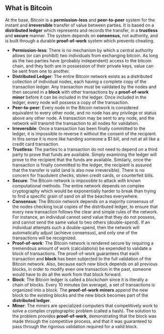 ## What is Bitcoin
At the base, Bitcoin is a **permission-less** and **peer-to-peer** system for the instant and **irreversible** transfer of value between parties. It is based on a **distributed ledger** which represents and records the transfer, in a **trustless** and **secure** manner. The system depends on **consensus**, not authority, and is built through a durable **proof-of-work** system which prevents cheating.
* **Permission-less**: There is no mechanism by which a central authority allows (or can prohibit) two individuals from exchanging bitcoin. As long as the two parties have (probably independent) access to the bitcoin chain, and they both are in possession of their private keys, value can be sent from one to another.
* **Distributed Ledger**: The entire Bitcoin network exists as a distributed collection of individual nodes, each having a complete copy of the transaction ledger. Any transaction must be validated by the nodes and then secured in a **block** with other transactions by a **proof-of-work** **miner** before it can be included in the ledger. Once included in the ledger, every node will possess a copy of the transaction.
* **Peer-to-peer**: Every node in the Bitcoin network is considered equivalent to every other node, and no node has any privilege or status above any other node. A transaction may be sent to any node, and the network will transmit the transaction to all nodes for validation.
* **Irreversible**: Once a transaction has been finally committed to the ledger, it is impossible to reverse it without the consent of the recipient. In this sense it is more like handing someone a $1 bill, and not at all like a credit card transaction.
* **Trustless**: The parties to a transaction do not need to depend on a third party to prove that funds are available. Simply examining the ledger will prove to the recipient that the funds are available. Similarly, once the transaction is finally committed to the ledger, the recipient is assured that the transfer is valid (and is also now irreversible). There is no concern for fraudulent checks, stolen credit cards, or counterfeit bills.
* **Secure**: The Bitcoin network is impossible to attack with known computational methods. The entire network depends on complex cryptography which would be exponentially harder to break than trying to find a specific grain of sand on all the beaches everywhere.
* **Consensus**: The Bitcoin network depends on a majority consensus of the nodes checking local copies of the distributed ledger, to ensure that every new transaction follows the clear and simple rules of the network. For instance, an individual cannot send value that they do not possess, and cannot send the same value to two others (double-spend). If an individual attempts such a double-spend, then the network will automatically adjust (achieve consensus), and only one of the transactions will be recognized.
* **Proof-of-work**: The Bitcoin network is rendered secure by requiring a tremendous amount of work (calculations) be expended to validate a block of transactions. The proof-of-work guarantees that each transaction and **block** has been subjected to the full validation of the Bitcoin network. Also, because each new block depends on all previous blocks, in order to modify even one transaction in the past, someone would have to do all the work from that block forward.
* **Block**: The Bitcoin ledger is called a *blockchain* since it is literally a chain of blocks. Every 10 minutes (on average), a set of transactions is organized into a block. The **proof-of-work** **miners** append the new block to the existing blocks and the new block becomes part of the **distributed ledger**.
* **Miner**: The miners are specialized computers that competitively work to solve a complex cryptographic problem (called a hash). The solution to the problem provides **proof-of-work**, demonstrating that the block was made through the competitive process, and that it was guaranteed to pass through the rigorous validation required for a valid block.

